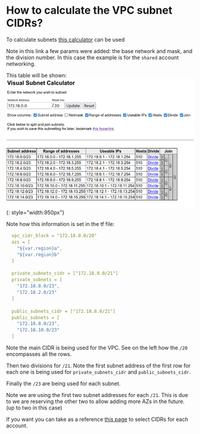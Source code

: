 # How to calculate the VPC subnet CIDRs?

To calculate subnets [this calculator](https://www.davidc.net/sites/default/subnets/subnets.html?network=172.18.0.0&mask=20&division=15.7231) can be used

Note in this link a few params were added: the base network and mask, and the division number. In this case the example is for the `shared` account networking.

This table will be shown: 
![subnet-cidr-calculator](/assets/images/screenshots/subnet-cidr-calculator.png "Subnet CIDR calculator"){: style="width:950px"}

Note how this information is set in the tf file:

```yaml
  vpc_cidr_block = "172.18.0.0/20"
  azs = [
    "${var.region}a",
    "${var.region}b"
  ]

  private_subnets_cidr = ["172.18.0.0/21"]
  private_subnets = [
    "172.18.0.0/23",
    "172.18.2.0/23"
  ]

  public_subnets_cidr = ["172.18.8.0/21"]
  public_subnets = [
    "172.18.8.0/23",
    "172.18.10.0/23"
  ]
```

Note the main CIDR is being used for the VPC. See on the left how the `/20` encompasses all the rows.

Then two divisions for `/21`. Note the first subnet address of the first row for each one is being used for `private_subnets_cidr` and `public_subnets_cidr`.

Finally the `/23` are being used for each subnet.

Note we are using the first two subnet addresses for each `/21`. This is due to we are reserving the other two to allow adding more AZs in the future. (up to two in this case)

If you want you can take as a reference [this page](http://localhost:8000/user-guide/ref-architecture-aws/features/network/vpc-addressing/) to select CIDRs for each account.
